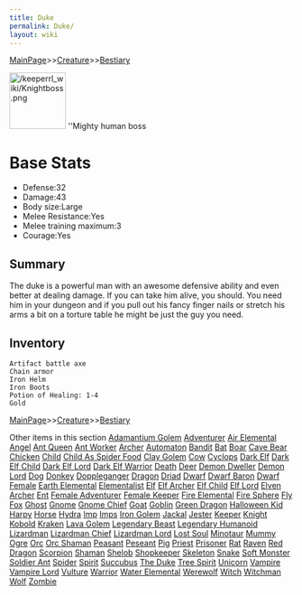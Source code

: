 ```yaml
---
title: Duke
permalink: Duke/
layout: wiki
---
```


[MainPage](/keeperrl_wiki/ "wikilink")>>[Creature](/keeperrl_wiki/Creature_Guide "wikilink")>>[Bestiary](/keeperrl_wiki/Bestiary "wikilink")

<img src="/keeperrl_wiki/Knightboss.png" title="fig:/keeperrl_wiki/Knightboss.png" alt="/keeperrl_wiki/Knightboss.png" width="100" />
''Mighty human boss

Base Stats
==========

-   Defense:32
-   Damage:43
-   Body size:Large
-   Melee Resistance:Yes
-   Melee training maximum:3
-   Courage:Yes

Summary
-------

The duke is a powerful man with an awesome defensive ability and even
better at dealing damage. If you can take him alive, you should. You
need him in your dungeon and if you pull out his fancy finger nails or
stretch his arms a bit on a torture table he might be just the guy you
need.

Inventory
---------

`Artifact battle axe`  
`Chain armor`  
`Iron Helm`  
`Iron Boots`  
`Potion of Healing: 1-4`  
`Gold`

[MainPage](/keeperrl_wiki/ "wikilink")>>[Creature](/keeperrl_wiki/Creature_Guide "wikilink")>>[Bestiary](/keeperrl_wiki/Bestiary "wikilink")

Other items in this section
    [Adamantium Golem](/keeperrl_wiki/Adamantium_Golem "wikilink")
    [Adventurer](/keeperrl_wiki/Adventurer "wikilink")
    [Air Elemental](/keeperrl_wiki/Air_Elemental "wikilink")
    [Angel](/keeperrl_wiki/Angel "wikilink")
    [Ant Queen](/keeperrl_wiki/Ant_Queen "wikilink")
    [Ant Worker](/keeperrl_wiki/Ant_Worker "wikilink")
    [Archer](/keeperrl_wiki/Archer "wikilink")
    [Automaton](/keeperrl_wiki/Automaton "wikilink")
    [Bandit](/keeperrl_wiki/Bandit "wikilink")
    [Bat](/keeperrl_wiki/Bat "wikilink")
    [Boar](/keeperrl_wiki/Boar "wikilink")
    [Cave Bear](/keeperrl_wiki/Cave_Bear "wikilink")
    [Chicken](/keeperrl_wiki/Chicken "wikilink")
    [Child](/keeperrl_wiki/Child "wikilink")
    [Child As Spider Food](/keeperrl_wiki/Child_As_Spider_Food "wikilink")
    [Clay Golem](/keeperrl_wiki/Clay_Golem "wikilink")
    [Cow](/keeperrl_wiki/Cow "wikilink")
    [Cyclops](/keeperrl_wiki/Cyclops "wikilink")
    [Dark Elf](/keeperrl_wiki/Dark_Elf "wikilink")
    [Dark Elf Child](/keeperrl_wiki/Dark_Elf_Child "wikilink")
    [Dark Elf Lord](/keeperrl_wiki/Dark_Elf_Lord "wikilink")
    [Dark Elf Warrior](/keeperrl_wiki/Dark_Elf_Warrior "wikilink")
    [Death](/keeperrl_wiki/Death "wikilink")
    [Deer](/keeperrl_wiki/Deer "wikilink")
    [Demon Dweller](/keeperrl_wiki/Demon_Dweller "wikilink")
    [Demon Lord](/keeperrl_wiki/Demon_Lord "wikilink")
    [Dog](/keeperrl_wiki/Dog "wikilink")
    [Donkey](/keeperrl_wiki/Donkey "wikilink")
    [Doppleganger](/keeperrl_wiki/Doppleganger "wikilink")
    [Dragon](/keeperrl_wiki/Dragon "wikilink")
    [Driad](/keeperrl_wiki/Driad "wikilink")
    [Dwarf](/keeperrl_wiki/Dwarf "wikilink")
    [Dwarf Baron](/keeperrl_wiki/Dwarf_Baron "wikilink")
    [Dwarf Female](/keeperrl_wiki/Dwarf_Female "wikilink")
    [Earth Elemental](/keeperrl_wiki/Earth_Elemental "wikilink")
    [Elementalist](/keeperrl_wiki/Elementalist "wikilink")
    [Elf](/keeperrl_wiki/Elf "wikilink")
    [Elf Archer](/keeperrl_wiki/Elf_Archer "wikilink")
    [Elf Child](/keeperrl_wiki/Elf_Child "wikilink")
    [Elf Lord](/keeperrl_wiki/Elf_Lord "wikilink")
    [Elven Archer](/keeperrl_wiki/Elven_Archer "wikilink")
    [Ent](/keeperrl_wiki/Ent "wikilink")
    [Female Adventurer](/keeperrl_wiki/Female_Adventurer "wikilink")
    [Female Keeper](/keeperrl_wiki/Female_Keeper "wikilink")
    [Fire Elemental](/keeperrl_wiki/Fire_Elemental "wikilink")
    [Fire Sphere](/keeperrl_wiki/Fire_Sphere "wikilink")
    [Fly](/keeperrl_wiki/Fly "wikilink")
    [Fox](/keeperrl_wiki/Fox "wikilink")
    [Ghost](/keeperrl_wiki/Ghost "wikilink")
    [Gnome](/keeperrl_wiki/Gnome "wikilink")
    [Gnome Chief](/keeperrl_wiki/Gnome_Chief "wikilink")
    [Goat](/keeperrl_wiki/Goat "wikilink")
    [Goblin](/keeperrl_wiki/Goblin "wikilink")
    [Green Dragon](/keeperrl_wiki/Green_Dragon "wikilink")
    [Halloween Kid](/keeperrl_wiki/Halloween_Kid "wikilink")
    [Harpy](/keeperrl_wiki/Harpy "wikilink")
    [Horse](/keeperrl_wiki/Horse "wikilink")
    [Hydra](/keeperrl_wiki/Hydra "wikilink")
    [Imp](/keeperrl_wiki/Imp "wikilink")
    [Imps](/keeperrl_wiki/Imps "wikilink")
    [Iron Golem](/keeperrl_wiki/Iron_Golem "wikilink")
    [Jackal](/keeperrl_wiki/Jackal "wikilink")
    [Jester](/keeperrl_wiki/Jester "wikilink")
    [Keeper](/keeperrl_wiki/Keeper "wikilink")
    [Knight](/keeperrl_wiki/Knight "wikilink")
    [Kobold](/keeperrl_wiki/Kobold "wikilink")
    [Kraken](/keeperrl_wiki/Kraken "wikilink")
    [Lava Golem](/keeperrl_wiki/Lava_Golem "wikilink")
    [Legendary Beast](/keeperrl_wiki/Legendary_Beast "wikilink")
    [Legendary Humanoid](/keeperrl_wiki/Legendary_Humanoid "wikilink")
    [Lizardman](/keeperrl_wiki/Lizardman "wikilink")
    [Lizardman Chief](/keeperrl_wiki/Lizardman_Chief "wikilink")
    [Lizardman Lord](/keeperrl_wiki/Lizardman_Lord "wikilink")
    [Lost Soul](/keeperrl_wiki/Lost_Soul "wikilink")
    [Minotaur](/keeperrl_wiki/Minotaur "wikilink")
    [Mummy](/keeperrl_wiki/Mummy "wikilink")
    [Ogre](/keeperrl_wiki/Ogre "wikilink")
    [Orc](/keeperrl_wiki/Orc "wikilink")
    [Orc Shaman](/keeperrl_wiki/Orc_Shaman "wikilink")
    [Peasant](/keeperrl_wiki/Peasant "wikilink")
    [Peseant](/keeperrl_wiki/Peseant "wikilink")
    [Pig](/keeperrl_wiki/Pig "wikilink")
    [Priest](/keeperrl_wiki/Priest "wikilink")
    [Prisoner](/keeperrl_wiki/Prisoner "wikilink")
    [Rat](/keeperrl_wiki/Rat "wikilink")
    [Raven](/keeperrl_wiki/Raven "wikilink")
    [Red Dragon](/keeperrl_wiki/Red_Dragon "wikilink")
    [Scorpion](/keeperrl_wiki/Scorpion "wikilink")
    [Shaman](/keeperrl_wiki/Shaman "wikilink")
    [Shelob](/keeperrl_wiki/Shelob "wikilink")
    [Shopkeeper](/keeperrl_wiki/Shopkeeper "wikilink")
    [Skeleton](/keeperrl_wiki/Skeleton "wikilink")
    [Snake](/keeperrl_wiki/Snake "wikilink")
    [Soft Monster](/keeperrl_wiki/Soft_Monster "wikilink")
    [Soldier Ant](/keeperrl_wiki/Soldier_Ant "wikilink")
    [Spider](/keeperrl_wiki/Spider "wikilink")
    [Spirit](/keeperrl_wiki/Spirit "wikilink")
    [Succubus](/keeperrl_wiki/Succubus "wikilink")
    [The Duke](/keeperrl_wiki/The_Duke "wikilink")
    [Tree Spirit](/keeperrl_wiki/Tree_Spirit "wikilink")
    [Unicorn](/keeperrl_wiki/Unicorn "wikilink")
    [Vampire](/keeperrl_wiki/Vampire "wikilink")
    [Vampire Lord](/keeperrl_wiki/Vampire_Lord "wikilink")
    [Vulture](/keeperrl_wiki/Vulture "wikilink")
    [Warrior](/keeperrl_wiki/Warrior "wikilink")
    [Water Elemental](/keeperrl_wiki/Water_Elemental "wikilink")
    [Werewolf](/keeperrl_wiki/Werewolf "wikilink")
    [Witch](/keeperrl_wiki/Witch "wikilink")
    [Witchman](/keeperrl_wiki/Witchman "wikilink")
    [Wolf](/keeperrl_wiki/Wolf "wikilink")
    [Zombie](/keeperrl_wiki/Zombie "wikilink")
